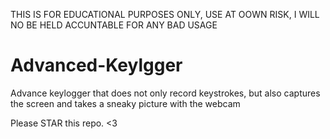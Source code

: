 THIS IS FOR EDUCATIONAL PURPOSES ONLY, USE AT OOWN RISK, I WILL NO BE HELD ACCUNTABLE FOR ANY BAD USAGE

# Advanced-Keylgger
Advance keylogger that does not only record keystrokes, but also captures the screen and takes a sneaky picture with the webcam

Please STAR this repo. <3
